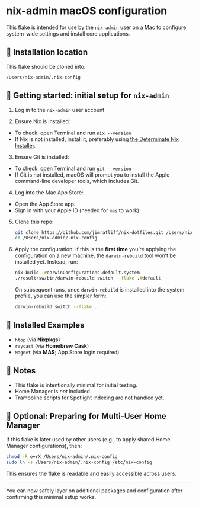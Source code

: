 # nix-admin macOS configuration

This flake is intended for use by the `nix-admin` user on a Mac to configure system-wide settings and install core applications.

## 📁 Installation location

This flake should be cloned into:

```
/Users/nix-admin/.nix-config
```

## 🚀 Getting started: initial setup for `nix-admin`

1. Log in to the `nix-admin` user account

2. Ensure Nix is installed:
  - To check: open Terminal and run `nix --version`
  - If Nix is not installed, install it, preferably using [the Determinate Nix Installer](https://zero-to-nix.com/concepts/nix-installer/).
  
3. Ensure Git is installed:
  - To check: open Terminal and run `git --version`
  - If Git is not installed, macOS will prompt you to install the Apple command-line developer tools, which includes Git.

4. Log into the Mac App Store:
  - Open the App Store app.
  - Sign in with your Apple ID (needed for `mas` to work).

5. Clone this repo:
   ```zsh
   git clone https://github.com/jimratliff/nix-dotfiles.git /Users/nix-admin/.nix-config
   cd /Users/nix-admin/.nix-config
   ```

6. Apply the configuration:
   If this is the **first time** you’re applying the configuration on a new machine, the `darwin-rebuild` tool won’t be installed yet. Instead, run:
   ```zsh
   nix build .#darwinConfigurations.default.system
   ./result/sw/bin/darwin-rebuild switch --flake .#default
   ```
   On subsequent runs, once `darwin-rebuild` is installed into the system profile, you can use the simpler form:
   ```zsh
   darwin-rebuild switch --flake .
   ```

## 🧪 Installed Examples

* `htop` (via **Nixpkgs**)
* `raycast` (via **Homebrew Cask**)
* `Magnet` (via **MAS**; App Store login required)

## 🧼 Notes

* This flake is intentionally minimal for initial testing.
* Home Manager is *not* included.
* Trampoline scripts for Spotlight indexing are not handled yet.

## 🔄 Optional: Preparing for Multi-User Home Manager
If this flake is later used by other users (e.g., to apply shared Home Manager configurations), then:
```zsh
chmod -R o+rX /Users/nix-admin/.nix-config
sudo ln -s /Users/nix-admin/.nix-config /etc/nix-config
```

This ensures the flake is readable and easily accessible across users.

---

You can now safely layer on additional packages and configuration after confirming this minimal setup works.
